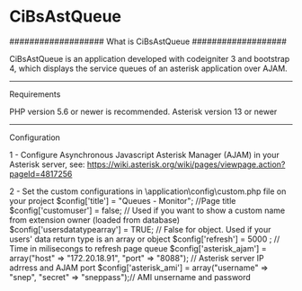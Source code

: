 # CiBsAstQueue
###################
What is CiBsAstQueue
###################

CiBsAstQueue is an application developed with codeigniter 3 and bootstrap 4, which displays the service queues
of an asterisk application over AJAM.

*******************
Requirements


PHP version 5.6 or newer is recommended.
Asterisk version 13 or newer

*******************
Configuration

1 - Configure Asynchronous Javascript Asterisk Manager (AJAM) in your Asterisk server, see: https://wiki.asterisk.org/wiki/pages/viewpage.action?pageId=4817256

2 - Set the custom configurations in \application\config\custom.php file on your project
	$config['title'] =  "Queues - Monitor";  //Page title
	$config['customuser'] = false; // Used if you want to show a custom name from extension owner (loaded from database)
	$config['usersdatatypearray'] =  TRUE;  // False for object. Used if your users' data return type is an array or object
	$config['refresh'] =  5000  ;  // Time in milisecongs to refresh page queue
	$config['asterisk_ajam'] = array("host" => "172.20.18.91", "port" => "8088"); // Asterisk server IP adrress and AJAM port 
	$config['asterisk_ami'] = array("username" => "snep", "secret" => "sneppass");// AMI unsername and password
